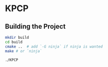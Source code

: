 # KPCP

## Building the Project

```bash
mkdir build
cd build
cmake ..  # add `-G ninja` if ninja is wanted
make # or `ninja`

./KPCP
```
